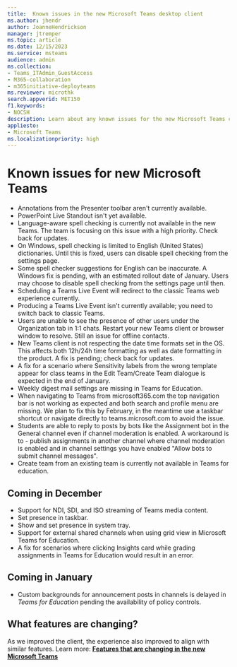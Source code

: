 ```yaml
---
title:  Known issues in the new Microsoft Teams desktop client
ms.author: jhendr
author: JoanneHendrickson
manager: jtremper
ms.topic: article
ms.date: 12/15/2023
ms.service: msteams
audience: admin
ms.collection: 
- Teams_ITAdmin_GuestAccess
- M365-collaboration
- m365initiative-deployteams
ms.reviewer: microthk
search.appverid: MET150
f1.keywords:
- NOCSH
description: Learn about any known issues for the new Microsoft Teams client. 
appliesto: 
- Microsoft Teams
ms.localizationpriority: high
---
```

# Known issues for new Microsoft Teams

- Annotations from the Presenter toolbar aren't currently available.
- PowerPoint Live Standout isn't yet available.
- Language-aware spell checking is currently not available in the new Teams. The team is focusing on this issue with a high priority. Check back for updates.
- On Windows, spell checking is limited to English (United States) dictionaries. Until this is fixed, users can disable spell checking from the settings page.
- Some spell checker suggestions for English can be inaccurate. A Windows fix is pending, with an estimated rollout date of January. Users may choose to disable spell checking from the settings page until then.
- Scheduling a Teams Live Event will redirect to the classic Teams web experience currently.
- Producing a Teams Live Event isn't currently available; you need to switch back to classic Teams.
- Users are unable to see the presence of other users under the Organization tab in 1:1 chats. Restart your new Teams client or browser window to resolve. Still an issue for offline contacts.
- New Teams client is not respecting the date time formats set in the OS. This affects both 12h/24h time formatting as well as date formatting in the product. A fix is pending; check back for updates.
- A fix for a scenario where Sensitivity labels from the wrong template appear for class teams in the Edit Team/Create Team dialogue is expected in the end of January.
- Weekly digest mail settings are missing in Teams for Education.
- When navigating to Teams from microsoft365.com the top navigation bar is not working as expected and both search and profile menu are missing. We plan to fix this by February, in the meantime  use a taskbar shortcut or navigate directly to teams.microsoft.com to avoid the issue.
- Students are able to reply to posts by bots like the Assignment bot in the General channel even if channel moderation is enabled. A workaround is to - publish assignments in another channel where channel moderation is enabled and in channel settings you have enabled "Allow bots to submit channel messages".
- Create team from an existing team is currently not available in Teams for education.

## Coming in December

- Support for NDI, SDI, and ISO streaming of Teams media content.
- Set presence in taskbar.
- Show and set presence in system tray.
- Support for external shared channels when using grid view in Microsoft Teams for Education.
- A fix for scenarios where clicking Insights card while grading assignments in Teams for Education would result in an error.

## Coming in January

- Custom backgrounds for announcement posts in channels is delayed in *Teams for Education* pending the availability of policy controls.

## What features are changing?

As we improved the client, the experience also improved to align with similar features. Learn more: [**Features that are changing in the new Microsoft Teams**](new-teams-whats-changing.md)

